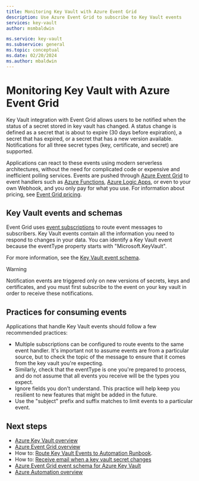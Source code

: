 ```yaml
---
title: Monitoring Key Vault with Azure Event Grid
description: Use Azure Event Grid to subscribe to Key Vault events
services: key-vault
author: msmbaldwin

ms.service: key-vault
ms.subservice: general
ms.topic: conceptual
ms.date: 02/20/2024
ms.author: mbaldwin
---
```

 
# Monitoring Key Vault with Azure Event Grid

Key Vault integration with Event Grid allows users to be notified when the status of a secret stored in key vault has changed. A status change is defined as a secret that is about to expire (30 days before expiration), a secret that has expired, or a secret that has a new version available. Notifications for all three secret types (key, certificate, and secret) are supported.

Applications can react to these events using modern serverless architectures, without the need for complicated code or expensive and inefficient polling services. Events are pushed through [Azure Event Grid](https://azure.microsoft.com/services/event-grid/) to event handlers such as [Azure Functions](https://azure.microsoft.com/services/functions/), [Azure Logic Apps](https://azure.microsoft.com/services/logic-apps/), or even to your own Webhook, and you only pay for what you use. For information about pricing, see [Event Grid pricing](https://azure.microsoft.com/pricing/details/event-grid/).

## Key Vault events and schemas

Event Grid uses [event subscriptions](../../event-grid/concepts.md#event-subscriptions) to route event messages to subscribers. Key Vault events contain all the information you need to respond to changes in your data. You can identify a Key Vault event because the eventType property starts with "Microsoft.KeyVault".

For more information, see the [Key Vault event schema](../../event-grid/event-schema-key-vault.md).

> [!WARNING]
> Notification events are triggered only on new versions of secrets, keys and certificates, and you must first subscribe to the event on your key vault in order to receive these notifications.

## Practices for consuming events

Applications that handle Key Vault events should follow a few recommended practices:

* Multiple subscriptions can be configured to route events to the same event handler. It's important not to assume events are from a particular source, but to check the topic of the message to ensure that it comes from the key vault you're expecting.
* Similarly, check that the eventType is one you're prepared to process, and do not assume that all events you receive will be the types you expect.
* Ignore fields you don't understand.  This practice will help keep you resilient to new features that might be added in the future.
* Use the "subject" prefix and suffix matches to limit events to a particular event.

## Next steps

- [Azure Key Vault overview](overview.md)
- [Azure Event Grid overview](../../event-grid/overview.md)
- How to: [Route Key Vault Events to Automation Runbook](event-grid-tutorial.md).
- How to: [Receive email when a key vault secret changes](event-grid-logicapps.md)
- [Azure Event Grid event schema for Azure Key Vault](../../event-grid/event-schema-key-vault.md)
- [Azure Automation overview](../../automation/index.yml)
